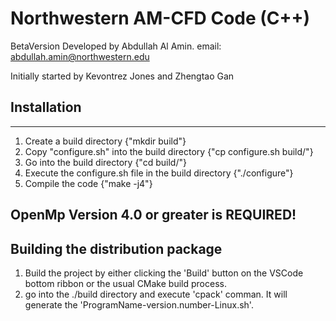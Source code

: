 # Northwestern AM-CFD Code (C++) 
BetaVersion
Developed by Abdullah Al Amin. email: abdullah.amin@northwestern.edu 

Initially started by Kevontrez Jones and Zhengtao Gan

## Installation 
---
1. Create a build directory {"mkdir build"}
2. Copy "configure.sh" into the build directory {"cp configure.sh build/"}
3. Go into the build directory {"cd build/"}
4. Execute the configure.sh file in the build directory {"./configure"}
5. Compile the code {"make -j4"}

## OpenMp Version 4.0 or greater is REQUIRED!

## Building the distribution package
1. Build the project by either clicking the 'Build' button on the VSCode bottom ribbon or the usual CMake build process.
2. go into the ./build directory and execute 'cpack' comman. It will generate the 'ProgramName-version.number-Linux.sh'. 